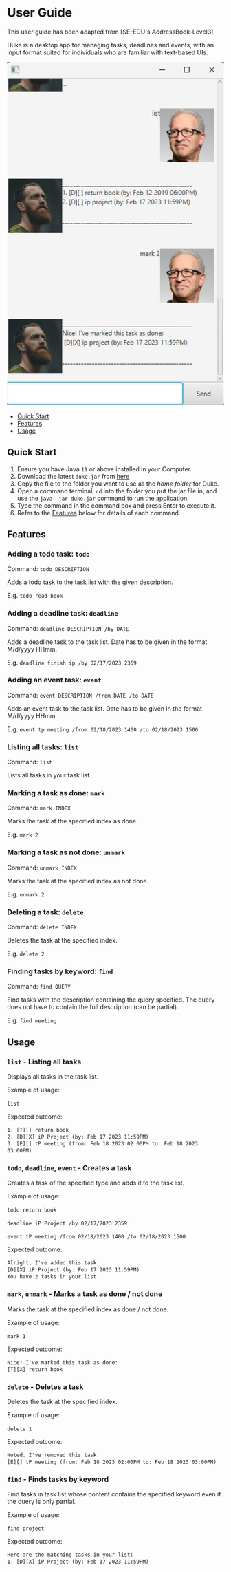 # User Guide
This user guide has been adapted from [SE-EDU's AddressBook-Level3]

Duke is a desktop app for managing tasks, deadlines and events, with an input format suited for individuals who
are familiar with text-based UIs.

<img src="Ui.png" width="600" />

- [Quick Start](#quick-start)
- [Features](#features)
- [Usage](#usage)

## Quick Start

1. Ensure you have Java `11` or above installed in your Computer.
2. Download the latest `duke.jar` from [here](https://github.com/owen-yap/ip/releases/tag/A-Release)
3. Copy the file to the folder you want to use as the _home folder_ for Duke.
4. Open a command terminal, `cd` into the folder you put the jar file in, and use the `java -jar duke.jar` command to run the application.
5. Type the command in the command box and press Enter to execute it.
6. Refer to the [Features](#features) below for details of each command.
## Features

### Adding a todo task: `todo`

Command: `todo DESCRIPTION`

Adds a todo task to the task list with the given description.

E.g.  `todo read book`

### Adding a deadline task: `deadline`

Command: `deadline DESCRIPTION /by DATE`

Adds a deadline task to the task list. Date has to be given in the format M/d/yyyy HHmm.

E.g.  `deadline finish ip /by 02/17/2023 2359`

### Adding an event task: `event`

Command: `event DESCRIPTION /from DATE /to DATE`

Adds an event task to the task list. Date has to be given in the format M/d/yyyy HHmm.

E.g.  `event tp meeting /from 02/18/2023 1400 /to 02/18/2023 1500`

### Listing all tasks: `list`

Command: `list`

Lists all tasks in your task list.

### Marking a task as done: `mark`

Command: `mark INDEX`

Marks the task at the specified index as done.

E.g.  `mark 2`

### Marking a task as not done: `unmark`

Command: `unmark INDEX`

Marks the task at the specified index as not done.

E.g.  `unmark 2`

### Deleting a task: `delete`

Command: `delete INDEX`

Deletes the task at the specified index.

E.g.  `delete 2`

### Finding tasks by keyword: `find`

Command: `find QUERY`

Find tasks with the description containing the query specified.
The query does not have to contain the full description (can be partial).

E.g.  `find meeting`

## Usage

### `list` - Listing all tasks

Displays all tasks in the task list.

Example of usage:

`list`

Expected outcome:

```
1. [T][] return book 
2. [D][X] iP Project (by: Feb 17 2023 11:59PM)
3. [E][] tP meeting (from: Feb 18 2023 02:00PM to: Feb 18 2023 03:00PM)
```

### `todo`, `deadline`, `event` - Creates a task

Creates a task of the specified type and adds it to the task list.

Example of usage:

`todo return book`

`deadline iP Project /by 02/17/2023 2359`

`event tP meeting /from 02/18/2023 1400 /to 02/18/2023 1500`

Expected outcome:

```
Alright, I've added this task:
[D][X] iP Project (by: Feb 17 2023 11:59PM)
You have 2 tasks in your list.
```

### `mark`, `unmark` - Marks a task as done / not done

Marks the task at the specified index as done / not done.

Example of usage:

`mark 1`

Expected outcome:

```
Nice! I've marked this task as done:
[T][X] return book
```

### `delete` - Deletes a task

Deletes the task at the specified index.

Example of usage:

`delete 1`

Expected outcome:

```
Noted. I've removed this task:
[E][] tP meeting (from: Feb 18 2023 02:00PM to: Feb 18 2023 03:00PM)
```

### `find` - Finds tasks by keyword

Find tasks in task list whose content contains the specified keyword even if the query is only partial.

Example of usage:

`find project`

Expected outcome:

```
Here are the matching tasks in your list:
1. [D][X] iP Project (by: Feb 17 2023 11:59PM)
```
